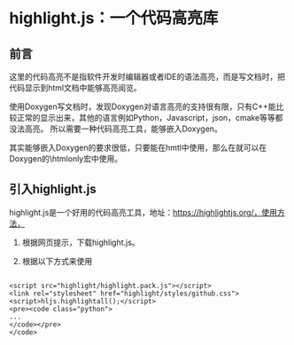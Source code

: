 # highlight.js：一个代码高亮库

## 前言

这里的代码高亮不是指软件开发时编辑器或者IDE的语法高亮，而是写文档时，把代码显示到html文档中能够高亮阅览。

使用Doxygen写文档时，发现Doxygen对语言高亮的支持很有限，只有C++能比较正常的显示出来，其他的语言例如Python，Javascript，json，cmake等等都没法高亮。
所以需要一种代码高亮工具，能够嵌入Doxygen。

其实能够嵌入Doxygen的要求很低，只要能在hmtl中使用，那么在就可以在Doxygen的\htmlonly宏中使用。

## 引入highlight.js

highlight.js是一个好用的代码高亮工具，地址：https://highlightjs.org/，使用方法，

1. 根据网页提示，下载highlight.js。

2. 根据以下方式来使用


<script src="highlight/highlight.pack.js"></script>
<link rel="stylesheet" href="highlight/styles/github.css">
<script>hljs.highlightAll();</script>
<pre><code class="html">
&ltscript src="highlight/highlight.pack.js"&gt&lt/script&gt
&ltlink rel="stylesheet" href="highlight/styles/github.css"&gt
&ltscript&gthljs.highlightall();&lt/script&gt
&ltpre&gt&ltcode class="python"&gt
...
&lt/code&gt&lt/pre&gt
&lt/code&gt
</code></pre>